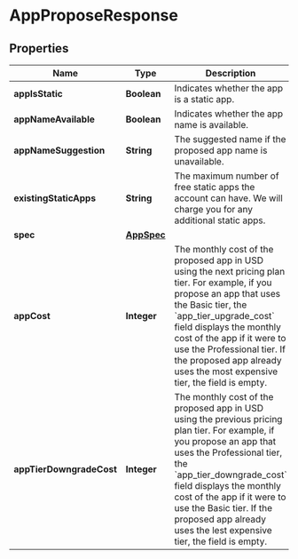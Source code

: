 

# AppProposeResponse


## Properties

| Name | Type | Description | Notes |
|------------ | ------------- | ------------- | -------------|
|**appIsStatic** | **Boolean** | Indicates whether the app is a static app. |  [optional] |
|**appNameAvailable** | **Boolean** | Indicates whether the app name is available. |  [optional] |
|**appNameSuggestion** | **String** | The suggested name if the proposed app name is unavailable. |  [optional] |
|**existingStaticApps** | **String** | The maximum number of free static apps the account can have. We will charge you for any additional static apps. |  [optional] |
|**spec** | [**AppSpec**](AppSpec.md) |  |  [optional] |
|**appCost** | **Integer** | The monthly cost of the proposed app in USD using the next pricing plan tier. For example, if you propose an app that uses the Basic tier, the &#x60;app_tier_upgrade_cost&#x60; field displays the monthly cost of the app if it were to use the Professional tier. If the proposed app already uses the most expensive tier, the field is empty. |  [optional] |
|**appTierDowngradeCost** | **Integer** | The monthly cost of the proposed app in USD using the previous pricing plan tier. For example, if you propose an app that uses the Professional tier, the &#x60;app_tier_downgrade_cost&#x60; field displays the monthly cost of the app if it were to use the Basic tier. If the proposed app already uses the lest expensive tier, the field is empty. |  [optional] |



